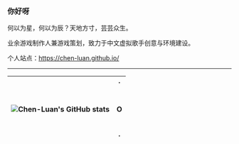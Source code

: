 <!--
这是一个个人资料仓库，其他人对此仓库的编辑操作将不受欢迎。
如果您看到了这行字，请您尽快退出编辑界面和（或）删除您的 Fork，感谢您的理解。
-->


### 你好呀

何以为星，何以为辰？天地方寸，芸芸众生。

业余游戏制作人兼游戏策划，致力于中文虚拟歌手创意与环境建设。

个人站点：https://chen-luan.github.io/

---

| ![Chen-Luan's GitHub stats](https://github-readme-stats.vercel.app/api?username=Chen-Luan&count_private=true&theme=gruvbox&show_icons=true&show=reviews) | ·<br><br><br>O<br><br><br>· |
| --- | --- |


<!--
**Chen-Luan/Chen-Luan** is a ✨ _special_ ✨ repository because its `README.md` (this file) appears on your GitHub profile.

Here are some ideas to get you started:

- 🔭 I’m currently working on ...
- 🌱 I’m currently learning ...
- 👯 I’m looking to collaborate on ...
- 🤔 I’m looking for help with ...
- 💬 Ask me about ...
- 📫 How to reach me: ...
- 😄 Pronouns: ...
- ⚡ Fun fact: ...
-->
